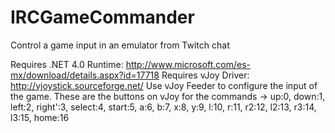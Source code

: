 IRCGameCommander
================

Control a game input in an emulator from Twitch chat

Requires .NET 4.0 Runtime: http://www.microsoft.com/es-mx/download/details.aspx?id=17718
Requires vJoy Driver: http://vjoystick.sourceforge.net/
Use vJoy Feeder to configure the input of the game.
These are the buttons on vJoy for the commands -> up:0, down:1, left:2, right':3, select:4, start:5, a:6, b:7, x:8, y:9, l:10, r:11, r2:12, l2:13, r3:14, l3:15, home:16
